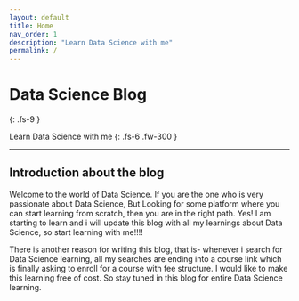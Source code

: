 ```yaml
---
layout: default
title: Home
nav_order: 1
description: "Learn Data Science with me"
permalink: /
---
```


# Data Science Blog
{: .fs-9 }

Learn Data Science with me
{: .fs-6 .fw-300 }

<!--- [Get started now](#getting-started){: .btn .btn-primary .fs-5 .mb-4 .mb-md-0 .mr-2 } [View it on GitHub](https://github.com/pmarsceill/just-the-docs){: .btn .fs-5 .mb-4 .mb-md-0 } --->

---

## Introduction about the blog
Welcome to the world of Data Science. If you are the one who is very passionate about Data Science, But Looking for some platform where you can start learning from scratch, then you are in the right path.
Yes! I am starting to learn and i will update this blog with all my learnings about Data Science, so start learning with me!!!!

There is another reason for writing this blog, that is- whenever i search for Data Science learning, all my searches are ending into a course link which is finally asking to enroll for a course with fee structure. I would like to make this learning free of cost. So stay tuned in this blog for entire Data Science learning.
